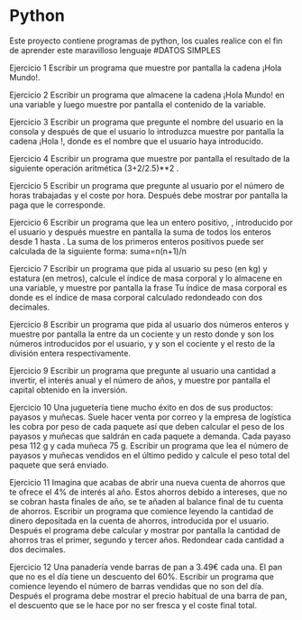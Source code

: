 # Python
Este proyecto contiene programas de python, los cuales realice con el fin de aprender este maravilloso lenguaje
#DATOS SIMPLES

Ejercicio 1
Escribir un programa que muestre por pantalla la cadena ¡Hola Mundo!.


Ejercicio 2
Escribir un programa que almacene la cadena ¡Hola Mundo! en una variable y luego muestre por pantalla el contenido de la variable.


Ejercicio 3
Escribir un programa que pregunte el nombre del usuario en la consola y después de que el usuario lo introduzca muestre por pantalla la cadena ¡Hola <nombre>!, donde <nombre> es el nombre que el usuario haya introducido.


Ejercicio 4
Escribir un programa que muestre por pantalla el resultado de la siguiente operación aritmética 
 (3+2/2.5)**2
.


Ejercicio 5
Escribir un programa que pregunte al usuario por el número de horas trabajadas y el coste por hora. Después debe mostrar por pantalla la paga que le corresponde.


Ejercicio 6
Escribir un programa que lea un entero positivo, 
, introducido por el usuario y después muestre en pantalla la suma de todos los enteros desde 1 hasta 
. La suma de los 
 primeros enteros positivos puede ser calculada de la siguiente forma:
 suma=n(n+1)/n

 


Ejercicio 7
Escribir un programa que pida al usuario su peso (en kg) y estatura (en metros), calcule el índice de masa corporal y lo almacene en una variable, y muestre por pantalla la frase Tu índice de masa corporal es <imc> donde <imc> es el índice de masa corporal calculado redondeado con dos decimales.


Ejercicio 8
Escribir un programa que pida al usuario dos números enteros y muestre por pantalla la <n> entre <m> da un cociente <c> y un resto <r> donde <n> y <m> son los números introducidos por el usuario, y <c> y <r> son el cociente y el resto de la división entera respectivamente.


Ejercicio 9
Escribir un programa que pregunte al usuario una cantidad a invertir, el interés anual y el número de años, y muestre por pantalla el capital obtenido en la inversión.


Ejercicio 10
Una juguetería tiene mucho éxito en dos de sus productos: payasos y muñecas. Suele hacer venta por correo y la empresa de logística les cobra por peso de cada paquete así que deben calcular el peso de los payasos y muñecas que saldrán en cada paquete a demanda. Cada payaso pesa 112 g y cada muñeca 75 g. Escribir un programa que lea el número de payasos y muñecas vendidos en el último pedido y calcule el peso total del paquete que será enviado.


Ejercicio 11
Imagina que acabas de abrir una nueva cuenta de ahorros que te ofrece el 4% de interés al año. Estos ahorros debido a intereses, que no se cobran hasta finales de año, se te añaden al balance final de tu cuenta de ahorros. Escribir un programa que comience leyendo la cantidad de dinero depositada en la cuenta de ahorros, introducida por el usuario. Después el programa debe calcular y mostrar por pantalla la cantidad de ahorros tras el primer, segundo y tercer años. Redondear cada cantidad a dos decimales.


Ejercicio 12
Una panadería vende barras de pan a 3.49€ cada una. El pan que no es el día tiene un descuento del 60%. Escribir un programa que comience leyendo el número de barras vendidas que no son del día. Después el programa debe mostrar el precio habitual de una barra de pan, el descuento que se le hace por no ser fresca y el coste final total.
